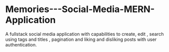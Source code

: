 # Memories---Social-Media-MERN-Application
A fullstack social media application with capabilities to create, edit , search using tags and titles , pagination and liking and disliking posts with user authentication.
